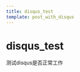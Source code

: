 ```yaml
---
title: disqus_test
template: post_with_disqus
---
```


# disqus_test

测试disqus是否正常工作
> <span id="poem"></span>

<script>$(function(){$.ajax('/api/poem?rnd='+Date.now()+Math.random()).done(function(data){$('#poem').text(data);});});</script>

<div id=disqus_thread></div>